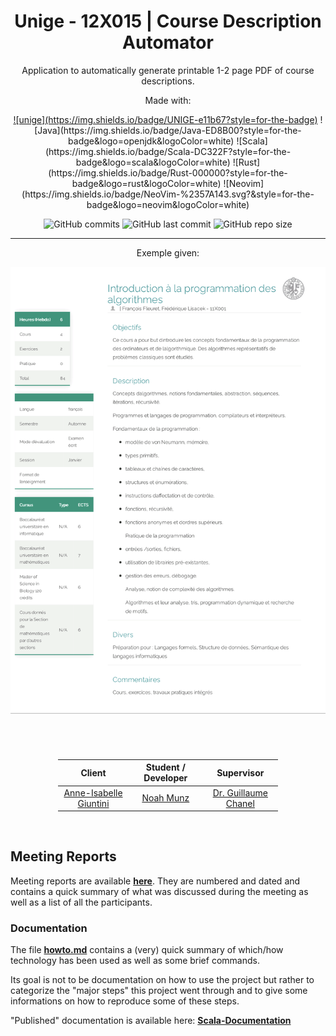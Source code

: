 <div align="center">

  
# Unige - 12X015 | Course Description Automator



Application to automatically generate printable 1-2 page PDF of course descriptions.

Made with:  

<div display="inline">
<div style="display: inline;">
<a href="https://unige.ch/"> ![unige](https://img.shields.io/badge/UNIGE-e11b67?style=for-the-badge)</a>
![Java](https://img.shields.io/badge/Java-ED8B00?style=for-the-badge&logo=openjdk&logoColor=white)
![Scala](https://img.shields.io/badge/Scala-DC322F?style=for-the-badge&logo=scala&logoColor=white)
![Rust](https://img.shields.io/badge/Rust-000000?style=for-the-badge&logo=rust&logoColor=white)
<!-- ![IntelliJ IDEA](https://img.shields.io/badge/IntelliJIDEA-000000.svg?style=for-the-badge&logo=intellij-idea&logoColor=white) -->
![Neovim](https://img.shields.io/badge/NeoVim-%2357A143.svg?&style=for-the-badge&logo=neovim&logoColor=white)
</div>
</div>

![GitHub commits](https://img.shields.io/github/commits-since/David-Kyrat/Course-Description-Automation/e5da194?label=Commits&logo=github)
![GitHub last commit](https://img.shields.io/github/last-commit/David-Kyrat/Course-Description-Automation?style=flat)
![GitHub repo size](https://img.shields.io/github/repo-size/David-Kyrat/Course-Description-Automation?color=blueviolet)


---


Exemple given:


<p align="center">
<img style="display: block; margin: 0 auto; margin-bottom: 3em" src="res/readme-example.png" width=650em>
</p>

<br/>
<div style=" margin: 0 auto; width: 70%; " align="center">



|                                      Client                                      |                 Student / Developer                 |                                     Supervisor                                    |
|:--------------------------------------------------------------------------------:|:---------------------------------------------------:|:---------------------------------------------------------------------------------:|
| [Anne-Isabelle Giuntini](https://www.unige.ch/dinfo/contacts/contacts-francais/) | [Noah Munz](https://www.linkedin.com/in/noah-munz/) | [Dr. Guillaume Chanel](https://www.unige.ch/cisa/center/members/chanel-guillaume) |

</div>
<br>

</div>

## Meeting Reports


Meeting reports are available __[here](https://github.com/David-Kyrat/Course-Description-Automation/tree/master/PV)__.
They are numbered and dated and contains a quick summary
of what was discussed during the meeting as well as a list of all the participants. 


### Documentation


The file __[howto.md](https://github.com/David-Kyrat/Course-Description-Automation/blob/master/howto.md)__
contains a (very) quick summary of  which/how technology has been used as well as some brief commands.


Its goal is not to be documentation on how to use the project but rather
to categorize the "major steps" this project went through and to give some informations on how to reproduce some of these steps.


"Published" documentation is available here: __[Scala-Documentation](https://raw.githack.com/David-Kyrat/Course-Description-Automation-Docs/master/ch/index.html)__
  

